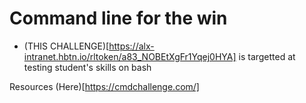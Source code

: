 # Command line for the win

- (THIS CHALLENGE)[https://alx-intranet.hbtn.io/rltoken/a83_NOBEtXgFr1Yqej0HYA] is targetted at testing student's skills on bash

Resources (Here)[https://cmdchallenge.com/]